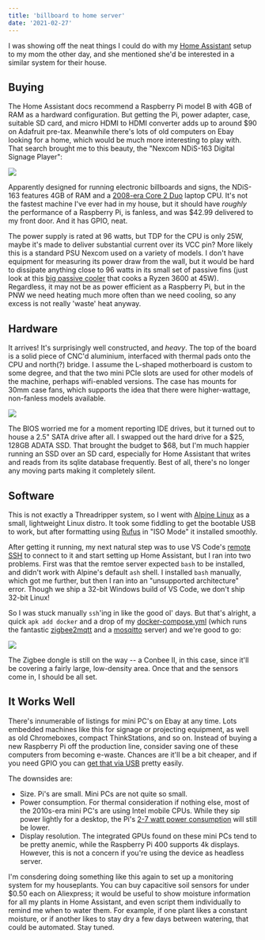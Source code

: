```yaml
---
title: 'billboard to home server'
date: '2021-02-27'
---
```


I was showing off the neat things I could do with my [Home Assistant](https://www.home-assistant.io/) setup to my mom the other day, and she mentioned she'd be interested in a similar system for their house.

## Buying

The Home Assistant docs recommend a Raspberry Pi model B with 4GB of RAM as a hardward configuration. But getting the Pi, power adapter, case, suitable SD card, and micro HDMI to HDMI converter adds up to around $90 on Adafruit pre-tax. Meanwhile there's lots of old computers on Ebay looking for a home, which would be much more interesting to play with. That search brought me to this beauty, the "Nexcom NDiS-163 Digital Signage Player":

[![](/blog/0003/system.jpg)](/blog/0003/system.jpg)

Apparently designed for running electronic billboards and signs, the NDiS-163 features 4GB of RAM and a [2008-era Core 2 Duo](https://ark.intel.com/content/www/us/en/ark/products/35568/intel-core-2-duo-processor-p8600-3m-cache-2-40-ghz-1066-mhz-fsb.html) laptop CPU. It's not the fastest machine I've ever had in my house, but it should have _roughly_ the performance of a Raspberry Pi, is fanless, and was $42.99 delivered to my front door. And it has GPIO, neat.

The power supply is rated at 96 watts, but TDP for the CPU is only 25W, maybe it's made to deliver substantial current over its VCC pin? More likely this is a standard PSU Nexcom used on a variety of models. I don't have equipment for measuring its power draw from the wall, but it would be hard to dissipate anything close to 96 watts in its small set of passive fins (just look at this [big passive cooler](https://youtu.be/0RYFsb99OwI?t=168) that cooks a Ryzen 3600 at 45W). Regardless, it may not be as power efficient as a Raspberry Pi, but in the PNW we need heating much more often than we need cooling, so any excess is not really 'waste' heat anyway.

## Hardware

It arrives! It's surprisingly well constructed, and _heavy_. The top of the board is a solid piece of CNC'd aluminium, interfaced with thermal pads onto the CPU and north(?) bridge. I assume the L-shaped motherboard is custom to some degree, and that the two mini PCIe slots are used for other models of the machine, perhaps wifi-enabled versions. The case has mounts for 30mm case fans, which supports the idea that there were higher-wattage, non-fanless models available.

[![](/blog/0003/opened.jpg)](/blog/0003/opened.jpg)

The BIOS worried me for a moment reporting IDE drives, but it turned out to house a 2.5" SATA drive after all. I swapped out the hard drive for a $25, 128GB ADATA SSD. That brought the budget to $68, but I'm much happier running an SSD over an SD card, especially for Home Assistant that writes and reads from its sqlite database frequently. Best of all, there's no longer any moving parts making it completely silent.

## Software

This is not exactly a Threadripper system, so I went with [Alpine Linux](https://alpinelinux.org/) as a small, lightweight Linux distro. It took some fiddling to get the bootable USB to work, but after formatting using [Rufus](https://rufus.ie/) in "ISO Mode" it installed smoothly.

After getting it running, my next natural step was to use VS Code's [remote SSH](https://code.visualstudio.com/docs/remote/ssh) to connect to it and start setting up Home Assistant, but I ran into two problems. First was that the remtoe server expected `bash` to be installed, and didn't work with Alpine's default `ash` shell. I installed `bash` manually, which got me further, but then I ran into an "unsupported architecture" error. Though we ship a 32-bit Windows build of VS Code, we don't ship 32-bit Linux!

So I was stuck manually `ssh`'ing in like the good ol' days. But that's alright, a quick `apk add docker` and a drop of my [docker-compose.yml](https://gist.github.com/connor4312/f16544bcc5b48af345a94feedb5a0ee1) (which runs the fantastic [zigbee2mqtt](https://www.zigbee2mqtt.io/) and a [mosqitto](https://mosquitto.org/) server) and we're good to go:

[![](/blog/0003/its-alive.png)](/blog/0003/its-alive.png)

The Zigbee dongle is still on the way -- a Conbee II, in this case, since it'll be covering a fairly large, low-density area. Once that and the sensors come in, I should be all set.

## It Works Well

There's innumerable of listings for mini PC's on Ebay at any time. Lots embedded machines like this for signage or projecting equipment, as well as old Chromeboxes, compact ThinkStations, and so on. Instead of buying a new Raspberry Pi off the production line, consider saving one of these computers from becoming e-waste. Chances are it'll be a bit cheaper, and if you need GPIO you can [get that via USB](https://www.aliexpress.com/wholesale?catId=0&initiative_id=SB_20210226225356&SearchText=FT232H) pretty easily.

The downsides are:

- Size. Pi's are small. Mini PCs are not quite so small.
- Power consumption. For thermal consideration if nothing else, most of the 2010s-era mini PC's are using Intel mobile CPUs. While they sip power lightly for a desktop, the Pi's [2-7 watt power consumption](https://www.pidramble.com/wiki/benchmarks/power-consumption) will still be lower.
- Display resolution. The integrated GPUs found on these mini PCs tend to be pretty anemic, while the Raspberry Pi 400 supports 4k displays. However, this is not a concern if you're using the device as headless server.

I'm consdering doing something like this again to set up a monitoring system for my houseplants. You can buy capacitive soil sensors for under $0.50 each on Aliexpress; it would be useful to show moisture information for all my plants in Home Assistant, and even script them individually to remind me when to water them. For example, if one plant likes a constant moisture, or if another likes to stay dry a few days between watering, that could be automated. Stay tuned.
